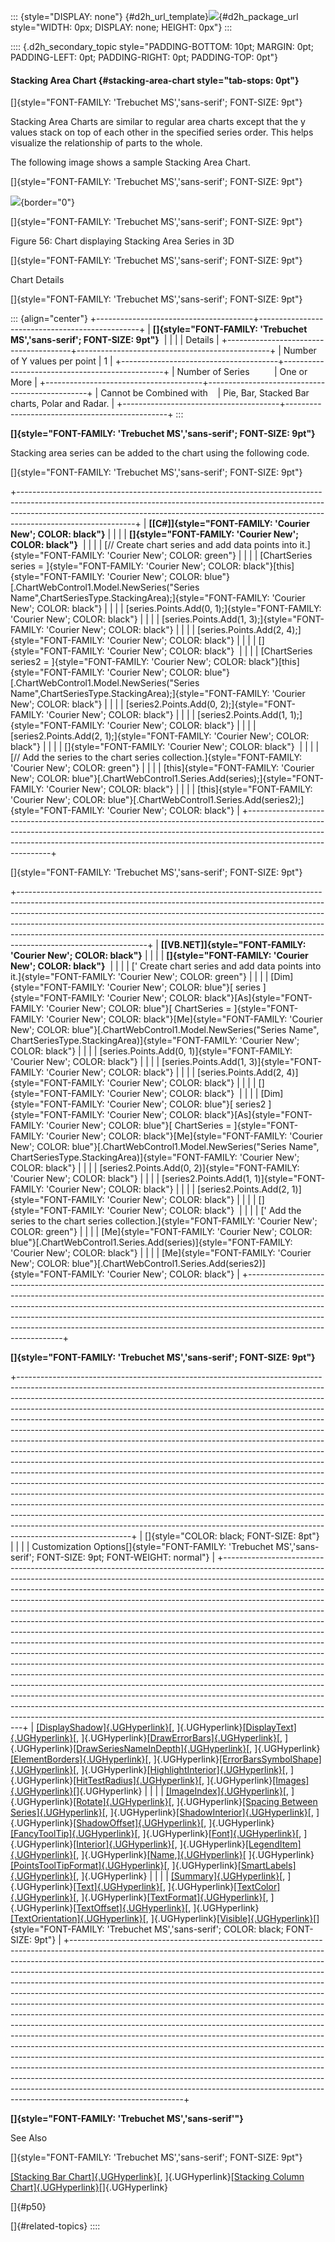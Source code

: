 ::: {style="DISPLAY: none"}
[](ms-xhelp:///?Id=d2h_url_template){#d2h_url_template}![](!package_url!){#d2h_package_url style="WIDTH: 0px; DISPLAY: none; HEIGHT: 0px"}
:::

:::: {.d2h_secondary_topic style="PADDING-BOTTOM: 10pt; MARGIN: 0pt; PADDING-LEFT: 0pt; PADDING-RIGHT: 0pt; PADDING-TOP: 0pt"}
#### Stacking Area Chart {#stacking-area-chart style="tab-stops: 0pt"}

[]{style="FONT-FAMILY: 'Trebuchet MS','sans-serif'; FONT-SIZE: 9pt"} 

Stacking Area Charts are similar to regular area charts except that the y values stack on top of each other in the specified series order. This helps visualize the relationship of parts to the whole.

The following image shows a sample Stacking Area Chart.

[]{style="FONT-FAMILY: 'Trebuchet MS','sans-serif'; FONT-SIZE: 9pt"} 

![](ImagesExt/image64_61.jpg){border="0"}

[]{style="FONT-FAMILY: 'Trebuchet MS','sans-serif'; FONT-SIZE: 9pt"} 

Figure 56: Chart displaying Stacking Area Series in 3D

[]{style="FONT-FAMILY: 'Trebuchet MS','sans-serif'; FONT-SIZE: 9pt"} 

Chart Details

[]{style="FONT-FAMILY: 'Trebuchet MS','sans-serif'; FONT-SIZE: 9pt"} 

::: {align="center"}
+---------------------------------------+------------------------------------------------+
| **[]{style="FONT-FAMILY: 'Trebuchet MS','sans-serif'; FONT-SIZE: 9pt"}**               |
|                                                                                        |
| Details                                                                                |
+---------------------------------------+------------------------------------------------+
| Number of Y values per point          | 1                                              |
+---------------------------------------+------------------------------------------------+
| Number of Series                      | One or More                                    |
+---------------------------------------+------------------------------------------------+
| Cannot be Combined with               | Pie, Bar, Stacked Bar charts, Polar and Radar. |
+---------------------------------------+------------------------------------------------+
:::

**[]{style="FONT-FAMILY: 'Trebuchet MS','sans-serif'; FONT-SIZE: 9pt"}** 

Stacking area series can be added to the chart using the following code.

[]{style="FONT-FAMILY: 'Trebuchet MS','sans-serif'; FONT-SIZE: 9pt"} 

+-----------------------------------------------------------------------------------------------------------------------------------------------------------------------------------------------------------------------------------------------------------------------+
| **[\[C#\]]{style="FONT-FAMILY: 'Courier New'; COLOR: black"}**                                                                                                                                                                                                        |
|                                                                                                                                                                                                                                                                       |
| **[]{style="FONT-FAMILY: 'Courier New'; COLOR: black"}**                                                                                                                                                                                                              |
|                                                                                                                                                                                                                                                                       |
| [// Create chart series and add data points into it.]{style="FONT-FAMILY: 'Courier New'; COLOR: green"}                                                                                                                                                               |
|                                                                                                                                                                                                                                                                       |
| [ChartSeries series = ]{style="FONT-FAMILY: 'Courier New'; COLOR: black"}[this]{style="FONT-FAMILY: 'Courier New'; COLOR: blue"}[.ChartWebControl1.Model.NewSeries(\"Series Name\",ChartSeriesType.StackingArea);]{style="FONT-FAMILY: 'Courier New'; COLOR: black"}  |
|                                                                                                                                                                                                                                                                       |
| [series.Points.Add(0, 1);]{style="FONT-FAMILY: 'Courier New'; COLOR: black"}                                                                                                                                                                                          |
|                                                                                                                                                                                                                                                                       |
| [series.Points.Add(1, 3);]{style="FONT-FAMILY: 'Courier New'; COLOR: black"}                                                                                                                                                                                          |
|                                                                                                                                                                                                                                                                       |
| [series.Points.Add(2, 4);]{style="FONT-FAMILY: 'Courier New'; COLOR: black"}                                                                                                                                                                                          |
|                                                                                                                                                                                                                                                                       |
| []{style="FONT-FAMILY: 'Courier New'; COLOR: black"}                                                                                                                                                                                                                  |
|                                                                                                                                                                                                                                                                       |
| [ChartSeries series2 = ]{style="FONT-FAMILY: 'Courier New'; COLOR: black"}[this]{style="FONT-FAMILY: 'Courier New'; COLOR: blue"}[.ChartWebControl1.Model.NewSeries(\"Series Name\",ChartSeriesType.StackingArea);]{style="FONT-FAMILY: 'Courier New'; COLOR: black"} |
|                                                                                                                                                                                                                                                                       |
| [series2.Points.Add(0, 2);]{style="FONT-FAMILY: 'Courier New'; COLOR: black"}                                                                                                                                                                                         |
|                                                                                                                                                                                                                                                                       |
| [series2.Points.Add(1, 1);]{style="FONT-FAMILY: 'Courier New'; COLOR: black"}                                                                                                                                                                                         |
|                                                                                                                                                                                                                                                                       |
| [series2.Points.Add(2, 1);]{style="FONT-FAMILY: 'Courier New'; COLOR: black"}                                                                                                                                                                                         |
|                                                                                                                                                                                                                                                                       |
| []{style="FONT-FAMILY: 'Courier New'; COLOR: black"}                                                                                                                                                                                                                  |
|                                                                                                                                                                                                                                                                       |
| [// Add the series to the chart series collection.]{style="FONT-FAMILY: 'Courier New'; COLOR: green"}                                                                                                                                                                 |
|                                                                                                                                                                                                                                                                       |
| [this]{style="FONT-FAMILY: 'Courier New'; COLOR: blue"}[.ChartWebControl1.Series.Add(series);]{style="FONT-FAMILY: 'Courier New'; COLOR: black"}                                                                                                                      |
|                                                                                                                                                                                                                                                                       |
| [this]{style="FONT-FAMILY: 'Courier New'; COLOR: blue"}[.ChartWebControl1.Series.Add(series2);]{style="FONT-FAMILY: 'Courier New'; COLOR: black"}                                                                                                                     |
+-----------------------------------------------------------------------------------------------------------------------------------------------------------------------------------------------------------------------------------------------------------------------+

[]{style="FONT-FAMILY: 'Trebuchet MS','sans-serif'; FONT-SIZE: 9pt"} 

+--------------------------------------------------------------------------------------------------------------------------------------------------------------------------------------------------------------------------------------------------------------------------------------------------------------------------------------------------------------------------------------------------------------------------------------+
| **[\[VB.NET\]]{style="FONT-FAMILY: 'Courier New'; COLOR: black"}**                                                                                                                                                                                                                                                                                                                                                                   |
|                                                                                                                                                                                                                                                                                                                                                                                                                                      |
| **[]{style="FONT-FAMILY: 'Courier New'; COLOR: black"}**                                                                                                                                                                                                                                                                                                                                                                             |
|                                                                                                                                                                                                                                                                                                                                                                                                                                      |
| [\' Create chart series and add data points into it.]{style="FONT-FAMILY: 'Courier New'; COLOR: green"}                                                                                                                                                                                                                                                                                                                              |
|                                                                                                                                                                                                                                                                                                                                                                                                                                      |
| [Dim]{style="FONT-FAMILY: 'Courier New'; COLOR: blue"}[ series ]{style="FONT-FAMILY: 'Courier New'; COLOR: black"}[As]{style="FONT-FAMILY: 'Courier New'; COLOR: blue"}[ ChartSeries = ]{style="FONT-FAMILY: 'Courier New'; COLOR: black"}[Me]{style="FONT-FAMILY: 'Courier New'; COLOR: blue"}[.ChartWebControl1.Model.NewSeries(\"Series Name\", ChartSeriesType.StackingArea)]{style="FONT-FAMILY: 'Courier New'; COLOR: black"}  |
|                                                                                                                                                                                                                                                                                                                                                                                                                                      |
| [series.Points.Add(0, 1)]{style="FONT-FAMILY: 'Courier New'; COLOR: black"}                                                                                                                                                                                                                                                                                                                                                          |
|                                                                                                                                                                                                                                                                                                                                                                                                                                      |
| [series.Points.Add(1, 3)]{style="FONT-FAMILY: 'Courier New'; COLOR: black"}                                                                                                                                                                                                                                                                                                                                                          |
|                                                                                                                                                                                                                                                                                                                                                                                                                                      |
| [series.Points.Add(2, 4)]{style="FONT-FAMILY: 'Courier New'; COLOR: black"}                                                                                                                                                                                                                                                                                                                                                          |
|                                                                                                                                                                                                                                                                                                                                                                                                                                      |
| []{style="FONT-FAMILY: 'Courier New'; COLOR: black"}                                                                                                                                                                                                                                                                                                                                                                                 |
|                                                                                                                                                                                                                                                                                                                                                                                                                                      |
| [Dim]{style="FONT-FAMILY: 'Courier New'; COLOR: blue"}[ series2 ]{style="FONT-FAMILY: 'Courier New'; COLOR: black"}[As]{style="FONT-FAMILY: 'Courier New'; COLOR: blue"}[ ChartSeries = ]{style="FONT-FAMILY: 'Courier New'; COLOR: black"}[Me]{style="FONT-FAMILY: 'Courier New'; COLOR: blue"}[.ChartWebControl1.Model.NewSeries(\"Series Name\", ChartSeriesType.StackingArea)]{style="FONT-FAMILY: 'Courier New'; COLOR: black"} |
|                                                                                                                                                                                                                                                                                                                                                                                                                                      |
| [series2.Points.Add(0, 2)]{style="FONT-FAMILY: 'Courier New'; COLOR: black"}                                                                                                                                                                                                                                                                                                                                                         |
|                                                                                                                                                                                                                                                                                                                                                                                                                                      |
| [series2.Points.Add(1, 1)]{style="FONT-FAMILY: 'Courier New'; COLOR: black"}                                                                                                                                                                                                                                                                                                                                                         |
|                                                                                                                                                                                                                                                                                                                                                                                                                                      |
| [series2.Points.Add(2, 1)]{style="FONT-FAMILY: 'Courier New'; COLOR: black"}                                                                                                                                                                                                                                                                                                                                                         |
|                                                                                                                                                                                                                                                                                                                                                                                                                                      |
| []{style="FONT-FAMILY: 'Courier New'; COLOR: black"}                                                                                                                                                                                                                                                                                                                                                                                 |
|                                                                                                                                                                                                                                                                                                                                                                                                                                      |
| [\' Add the series to the chart series collection.]{style="FONT-FAMILY: 'Courier New'; COLOR: green"}                                                                                                                                                                                                                                                                                                                                |
|                                                                                                                                                                                                                                                                                                                                                                                                                                      |
| [Me]{style="FONT-FAMILY: 'Courier New'; COLOR: blue"}[.ChartWebControl1.Series.Add(series)]{style="FONT-FAMILY: 'Courier New'; COLOR: black"}                                                                                                                                                                                                                                                                                        |
|                                                                                                                                                                                                                                                                                                                                                                                                                                      |
| [Me]{style="FONT-FAMILY: 'Courier New'; COLOR: blue"}[.ChartWebControl1.Series.Add(series2)]{style="FONT-FAMILY: 'Courier New'; COLOR: black"}                                                                                                                                                                                                                                                                                       |
+--------------------------------------------------------------------------------------------------------------------------------------------------------------------------------------------------------------------------------------------------------------------------------------------------------------------------------------------------------------------------------------------------------------------------------------+

**[]{style="FONT-FAMILY: 'Trebuchet MS','sans-serif'; FONT-SIZE: 9pt"}** 

+----------------------------------------------------------------------------------------------------------------------------------------------------------------------------------------------------------------------------------------------------------------------------------------------------------------------------------------------------------------------------------------------------------------------------------------------------------------------------------------------------------------------------------------------------------------------------------------------------------------------------------------------------------------------------------------------------------------------------------------------------------------------------------------------------------------------------------------------------------------------------------------------------------------------------------------------------------------------------------------------------------------------------------------------------------------------------------------------------------------------------------------------------------------------------------------------------------------------------------------------+
| []{style="COLOR: black; FONT-SIZE: 8pt"}                                                                                                                                                                                                                                                                                                                                                                                                                                                                                                                                                                                                                                                                                                                                                                                                                                                                                                                                                                                                                                                                                                                                                                                                     |
|                                                                                                                                                                                                                                                                                                                                                                                                                                                                                                                                                                                                                                                                                                                                                                                                                                                                                                                                                                                                                                                                                                                                                                                                                                              |
| Customization Options[]{style="FONT-FAMILY: 'Trebuchet MS','sans-serif'; FONT-SIZE: 9pt; FONT-WEIGHT: normal"}                                                                                                                                                                                                                                                                                                                                                                                                                                                                                                                                                                                                                                                                                                                                                                                                                                                                                                                                                                                                                                                                                                                               |
+----------------------------------------------------------------------------------------------------------------------------------------------------------------------------------------------------------------------------------------------------------------------------------------------------------------------------------------------------------------------------------------------------------------------------------------------------------------------------------------------------------------------------------------------------------------------------------------------------------------------------------------------------------------------------------------------------------------------------------------------------------------------------------------------------------------------------------------------------------------------------------------------------------------------------------------------------------------------------------------------------------------------------------------------------------------------------------------------------------------------------------------------------------------------------------------------------------------------------------------------+
| [[DisplayShadow]{.UGHyperlink}](ms-xhelp:///?Id=32fe1a32-0b03-4fc6-a52f-a2ef70d33820)[, ]{.UGHyperlink}[[DisplayText]{.UGHyperlink}](#HowtohandleModalTabsinRibbon)[, ]{.UGHyperlink}[[DrawErrorBars]{.UGHyperlink}](#HowtohandleModalTabsinRibbon)[, ]{.UGHyperlink}[[DrawSeriesNameInDepth]{.UGHyperlink}](ms-xhelp:///?Id=034482df-9ec5-4395-9642-1592dc58c1bb)[, ]{.UGHyperlink}[[ElementBorders]{.UGHyperlink}](ms-xhelp:///?Id=6ba27249-bfb3-42fd-912d-18988d20491f)[, ]{.UGHyperlink}[[ErrorBarsSymbolShape]{.UGHyperlink}](ms-xhelp:///?Id=6b30d210-f4bf-4504-86bb-c7ac159e849f)[, ]{.UGHyperlink}[[HighlightInterior]{.UGHyperlink}](#SettingVisualStyleinXAML)[, ]{.UGHyperlink}[[HitTestRadius]{.UGHyperlink}](#SettingVisualStyleinC)[, ]{.UGHyperlink}[[Images]{.UGHyperlink}](#SettingActiveColorSchemepropertyXAML)[]{.UGHyperlink}                                                                                                                                                                                                                                                                                                                                                                                           |
|                                                                                                                                                                                                                                                                                                                                                                                                                                                                                                                                                                                                                                                                                                                                                                                                                                                                                                                                                                                                                                                                                                                                                                                                                                              |
| [[ImageIndex]{.UGHyperlink}](#SettingActiveColorSchemepropertyinC)[, ]{.UGHyperlink}[[Rotate]{.UGHyperlink}](ms-xhelp:///?Id=2bfa12de-acd6-4f09-b2fd-181bd8eed66a)[, ]{.UGHyperlink}[[Spacing Between Series]{.UGHyperlink}](ms-xhelp:///?Id=e5a26ec4-1d33-4adb-a141-3faae855f892)[, ]{.UGHyperlink}[[ShadowInterior]{.UGHyperlink}](ms-xhelp:///?Id=7c10b224-a4ea-4fc9-9001-14a1ae81e83b)[, ]{.UGHyperlink}[[ShadowOffset]{.UGHyperlink}](ms-xhelp:///?Id=7c10b224-a4ea-4fc9-9001-14a1ae81e83b)[, ]{.UGHyperlink}[[FancyToolTip]{.UGHyperlink}](ms-xhelp:///?Id=74dcb068-628c-4fc3-99f9-3079bf14015b)[, ]{.UGHyperlink}[[Font]{.UGHyperlink}](ms-xhelp:///?Id=18757426-5b22-4b31-bdc1-0a8acb9645ac)[, ]{.UGHyperlink}[[Interior]{.UGHyperlink}](ms-xhelp:///?Id=18757426-5b22-4b31-bdc1-0a8acb9645ac)[, ]{.UGHyperlink}[[LegendItem]{.UGHyperlink}](ms-xhelp:///?Id=18757426-5b22-4b31-bdc1-0a8acb9645ac)[, ]{.UGHyperlink}[[Name,]{.UGHyperlink}](ms-xhelp:///?Id=18757426-5b22-4b31-bdc1-0a8acb9645ac)[ ]{.UGHyperlink}[[PointsToolTipFormat]{.UGHyperlink}](ms-xhelp:///?Id=e462fc8d-4d3c-4ade-a8b1-2786823a8f0c)[, ]{.UGHyperlink}[[SmartLabels]{.UGHyperlink}](ms-xhelp:///?Id=97694317-e6e7-4c68-b6f6-1fd995abbf5d)[, ]{.UGHyperlink} |
|                                                                                                                                                                                                                                                                                                                                                                                                                                                                                                                                                                                                                                                                                                                                                                                                                                                                                                                                                                                                                                                                                                                                                                                                                                              |
| [[Summary]{.UGHyperlink}](ms-xhelp:///?Id=077cd0f2-4305-4f4d-a814-22537fdc62de)[, ]{.UGHyperlink}[[Text]{.UGHyperlink}](ms-xhelp:///?Id=bb11f5cf-aa8c-474b-9654-f80aa62cad6c)[, ]{.UGHyperlink}[[TextColor]{.UGHyperlink}](ms-xhelp:///?Id=d65abe2c-e5db-4c20-83ca-19b2df898887)[, ]{.UGHyperlink}[[TextFormat]{.UGHyperlink}](ms-xhelp:///?Id=97694317-e6e7-4c68-b6f6-1fd995abbf5d)[, ]{.UGHyperlink}[[TextOffset]{.UGHyperlink}](ms-xhelp:///?Id=077cd0f2-4305-4f4d-a814-22537fdc62de)[, ]{.UGHyperlink}[[TextOrientation]{.UGHyperlink}](ms-xhelp:///?Id=bb11f5cf-aa8c-474b-9654-f80aa62cad6c)[, ]{.UGHyperlink}[[Visible]{.UGHyperlink}](ms-xhelp:///?Id=d65abe2c-e5db-4c20-83ca-19b2df898887)[]{style="FONT-FAMILY: 'Trebuchet MS','sans-serif'; COLOR: black; FONT-SIZE: 9pt"}                                                                                                                                                                                                                                                                                                                                                                                                                                                         |
+----------------------------------------------------------------------------------------------------------------------------------------------------------------------------------------------------------------------------------------------------------------------------------------------------------------------------------------------------------------------------------------------------------------------------------------------------------------------------------------------------------------------------------------------------------------------------------------------------------------------------------------------------------------------------------------------------------------------------------------------------------------------------------------------------------------------------------------------------------------------------------------------------------------------------------------------------------------------------------------------------------------------------------------------------------------------------------------------------------------------------------------------------------------------------------------------------------------------------------------------+

**[]{style="FONT-FAMILY: 'Trebuchet MS','sans-serif'"}** 

See Also

[]{style="FONT-FAMILY: 'Trebuchet MS','sans-serif'; FONT-SIZE: 9pt"} 

[[Stacking Bar Chart]{.UGHyperlink}](ms-xhelp:///?Id=97694317-e6e7-4c68-b6f6-1fd995abbf5d)[, ]{.UGHyperlink}[[Stacking Column Chart]{.UGHyperlink}](ms-xhelp:///?Id=077cd0f2-4305-4f4d-a814-22537fdc62de)[]{.UGHyperlink}

[]{#p50} 

[]{#related-topics}
::::
